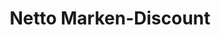 ---
title: "Netto Marken-Discount"
url: /berlin/netto-marken-discount-tempelhofer-weg/
shop: Supermarkt
---